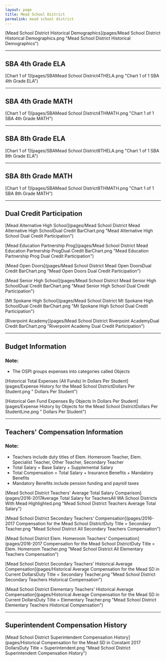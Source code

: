 ```yaml
---
layout: page
title: Mead School District
permalink: mead school district
---
```



[Mead School District Historical Demographics](pages/Mead School District Historical Demographics.png "Mead School District Historical Demographics")

___

## SBA 4th Grade ELA

[Chart 1 of 1](pages/SBAMead School District4THELA.png "Chart 1 of 1 SBA 4th Grade ELA")


___

## SBA 4th Grade MATH

[Chart 1 of 1](pages/SBAMead School District4THMATH.png "Chart 1 of 1 SBA 4th Grade MATH")


___

## SBA 8th Grade ELA

[Chart 1 of 1](pages/SBAMead School District8THELA.png "Chart 1 of 1 SBA 8th Grade ELA")


___

## SBA 8th Grade MATH

[Chart 1 of 1](pages/SBAMead School District8THMATH.png "Chart 1 of 1 SBA 8th Grade MATH")


___

## Dual Credit Participation

[Mead Alternative High School](pages/Mead School District Mead Alternative High SchoolDual Credit BarChart.png "Mead Alternative High School Dual Credit Participation")

[Mead Education Partnership Prog](pages/Mead School District Mead Education Partnership ProgDual Credit BarChart.png "Mead Education Partnership Prog Dual Credit Participation")

[Mead Open Doors](pages/Mead School District Mead Open DoorsDual Credit BarChart.png "Mead Open Doors Dual Credit Participation")

[Mead Senior High School](pages/Mead School District Mead Senior High SchoolDual Credit BarChart.png "Mead Senior High School Dual Credit Participation")

[Mt Spokane High School](pages/Mead School District Mt Spokane High SchoolDual Credit BarChart.png "Mt Spokane High School Dual Credit Participation")

[Riverpoint Academy](pages/Mead School District Riverpoint AcademyDual Credit BarChart.png "Riverpoint Academy Dual Credit Participation")


___

## Budget Information
### Note:
- The OSPI groups expenses into categories called Objects

[Historical Total Expenses (All Funds) In Dollars Per Student](pages/Expense History for the Mead School DistrictDollars Per Student.png " Dollars Per Student")

[Historical Gen Fund Expenses By Objects In Dollars Per Student](pages/Expense History by Objects for the Mead School DistrictDollars Per StudentLine.png " Dollars Per Student")


___

## Teachers' Compensation Information
### Note:
- Teachers include duty titles of Elem. Homeroom Teacher, Elem. Specialist Teacher, Other Teacher, Secondary Teacher
- Total Salary = Base Salary + Supplemental Salary
- Total Compensation = Total Salary + Insurance Benefits + Mandatory Benefits
- Mandatory Benefits include pension funding and payroll taxes

[Mead School District Teachers' Average Total Salary Comparison](pages/2016-2017Average Total Salary for TeachersAll WA School Districts With Mead Highlighted.png "Mead School District Teachers Average Total Salary")

[Mead School District Secondary Teachers' Compensation](pages/2016-2017 Compensation for the Mead School DistrictDuty Title = Secondary Teacher.png "Mead School District All Secondary Teachers Compensation")

[Mead School District Elem. Homeroom Teachers' Compensation](pages/2016-2017 Compensation for the Mead School DistrictDuty Title = Elem. Homeroom Teacher.png "Mead School District All Elementary Teachers Compensation")

[Mead School District Secondary Teachers' Historical Average Compensation](pages/Historical Average Compensation for the Mead SD in Current DollarsDuty Title = Secondary Teacher.png "Mead School District Secondary Teachers Historical Compensation")

[Mead School District Elementary Teachers' Historical Average Compensation](pages/Historical Average Compensation for the Mead SD in Current DollarsDuty Title = Elementary Teacher.png "Mead School District Elementary Teachers Historical Compensation")


___

## Superintendent Compensation History

[Mead School District Superintendent Compensation History](pages/Historical Compensation for the Mead SD in Constant 2017 DollarsDuty Title = Superintendent.png "Mead School District Superintendent Compensation History")


